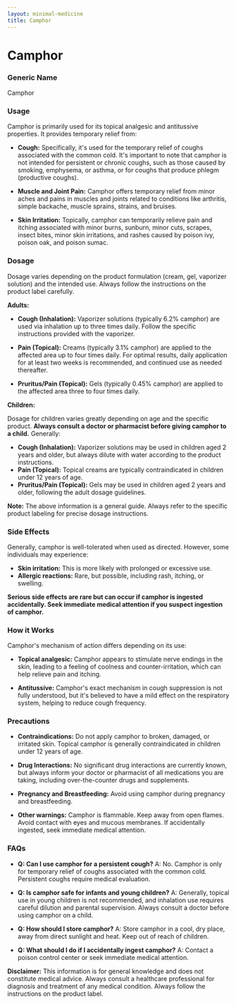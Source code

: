 ```yaml
---
layout: minimal-medicine
title: Camphor
---
```


# Camphor
### Generic Name
Camphor

### Usage

Camphor is primarily used for its topical analgesic and antitussive properties.  It provides temporary relief from:

* **Cough:** Specifically, it's used for the temporary relief of coughs associated with the common cold.  It's important to note that camphor is not intended for persistent or chronic coughs, such as those caused by smoking, emphysema, or asthma, or for coughs that produce phlegm (productive coughs).

* **Muscle and Joint Pain:** Camphor offers temporary relief from minor aches and pains in muscles and joints related to conditions like arthritis, simple backache, muscle sprains, strains, and bruises.

* **Skin Irritation:**  Topically, camphor can temporarily relieve pain and itching associated with minor burns, sunburn, minor cuts, scrapes, insect bites, minor skin irritations, and rashes caused by poison ivy, poison oak, and poison sumac.


### Dosage

Dosage varies depending on the product formulation (cream, gel, vaporizer solution) and the intended use.  Always follow the instructions on the product label carefully.

**Adults:**

* **Cough (Inhalation):**  Vaporizer solutions (typically 6.2% camphor) are used via inhalation up to three times daily.  Follow the specific instructions provided with the vaporizer.

* **Pain (Topical):** Creams (typically 3.1% camphor) are applied to the affected area up to four times daily. For optimal results, daily application for at least two weeks is recommended, and continued use as needed thereafter.

* **Pruritus/Pain (Topical):** Gels (typically 0.45% camphor) are applied to the affected area three to four times daily.


**Children:**

Dosage for children varies greatly depending on age and the specific product.  **Always consult a doctor or pharmacist before giving camphor to a child.**  Generally:

* **Cough (Inhalation):** Vaporizer solutions may be used in children aged 2 years and older, but always dilute with water according to the product instructions.
* **Pain (Topical):** Topical creams are typically contraindicated in children under 12 years of age.
* **Pruritus/Pain (Topical):** Gels may be used in children aged 2 years and older, following the adult dosage guidelines.

**Note:**  The above information is a general guide. Always refer to the specific product labeling for precise dosage instructions.


### Side Effects

Generally, camphor is well-tolerated when used as directed.  However, some individuals may experience:

* **Skin irritation:** This is more likely with prolonged or excessive use.
* **Allergic reactions:**  Rare, but possible, including rash, itching, or swelling.

**Serious side effects are rare but can occur if camphor is ingested accidentally.  Seek immediate medical attention if you suspect ingestion of camphor.**


### How it Works

Camphor's mechanism of action differs depending on its use:

* **Topical analgesic:** Camphor appears to stimulate nerve endings in the skin, leading to a feeling of coolness and counter-irritation, which can help relieve pain and itching.

* **Antitussive:** Camphor's exact mechanism in cough suppression is not fully understood, but it's believed to have a mild effect on the respiratory system, helping to reduce cough frequency.


### Precautions

* **Contraindications:** Do not apply camphor to broken, damaged, or irritated skin.  Topical camphor is generally contraindicated in children under 12 years of age.

* **Drug Interactions:** No significant drug interactions are currently known, but always inform your doctor or pharmacist of all medications you are taking, including over-the-counter drugs and supplements.

* **Pregnancy and Breastfeeding:** Avoid using camphor during pregnancy and breastfeeding.

* **Other warnings:** Camphor is flammable. Keep away from open flames. Avoid contact with eyes and mucous membranes.  If accidentally ingested, seek immediate medical attention.


### FAQs

* **Q: Can I use camphor for a persistent cough?** A: No. Camphor is only for temporary relief of coughs associated with the common cold.  Persistent coughs require medical evaluation.

* **Q: Is camphor safe for infants and young children?** A:  Generally, topical use in young children is not recommended, and inhalation use requires careful dilution and parental supervision. Always consult a doctor before using camphor on a child.

* **Q: How should I store camphor?** A: Store camphor in a cool, dry place, away from direct sunlight and heat. Keep out of reach of children.

* **Q: What should I do if I accidentally ingest camphor?** A: Contact a poison control center or seek immediate medical attention.

**Disclaimer:** This information is for general knowledge and does not constitute medical advice.  Always consult a healthcare professional for diagnosis and treatment of any medical condition.  Always follow the instructions on the product label.
